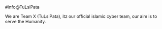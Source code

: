 #info@TuLsiPata

We are Team X (TuLsiPata), itz our official islamic cyber team, our aim is to serve the Humanity.

